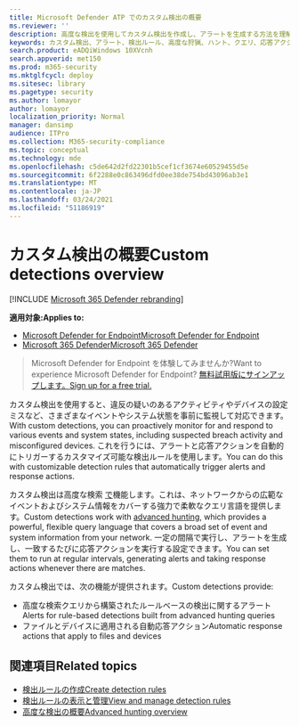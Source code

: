 ```yaml
---
title: Microsoft Defender ATP でのカスタム検出の概要
ms.reviewer: ''
description: 高度な検出を使用してカスタム検出を作成し、アラートを生成する方法を理解する
keywords: カスタム検出、アラート、検出ルール、高度な狩猟、ハント、クエリ、応答アクション、間隔、mdatp、microsoft Defender atp
search.product: eADQiWindows 10XVcnh
search.appverid: met150
ms.prod: m365-security
ms.mktglfcycl: deploy
ms.sitesec: library
ms.pagetype: security
ms.author: lomayor
author: lomayor
localization_priority: Normal
manager: dansimp
audience: ITPro
ms.collection: M365-security-compliance
ms.topic: conceptual
ms.technology: mde
ms.openlocfilehash: c5de642d2fd22301b5cef1cf3674e60529455d5e
ms.sourcegitcommit: 6f2288e0c863496dfd0ee38de754bd43096ab3e1
ms.translationtype: MT
ms.contentlocale: ja-JP
ms.lasthandoff: 03/24/2021
ms.locfileid: "51186919"
---
```

# <a name="custom-detections-overview"></a><span data-ttu-id="b2267-104">カスタム検出の概要</span><span class="sxs-lookup"><span data-stu-id="b2267-104">Custom detections overview</span></span>

[!INCLUDE [Microsoft 365 Defender rebranding](../../includes/microsoft-defender.md)]

<span data-ttu-id="b2267-105">**適用対象:**</span><span class="sxs-lookup"><span data-stu-id="b2267-105">**Applies to:**</span></span>
- [<span data-ttu-id="b2267-106">Microsoft Defender for Endpoint</span><span class="sxs-lookup"><span data-stu-id="b2267-106">Microsoft Defender for Endpoint</span></span>](https://go.microsoft.com/fwlink/p/?linkid=2154037)
- [<span data-ttu-id="b2267-107">Microsoft 365 Defender</span><span class="sxs-lookup"><span data-stu-id="b2267-107">Microsoft 365 Defender</span></span>](https://go.microsoft.com/fwlink/?linkid=2118804)

> <span data-ttu-id="b2267-108">Microsoft Defender for Endpoint を体験してみませんか?</span><span class="sxs-lookup"><span data-stu-id="b2267-108">Want to experience Microsoft Defender for Endpoint?</span></span> [<span data-ttu-id="b2267-109">無料試用版にサインアップします。</span><span class="sxs-lookup"><span data-stu-id="b2267-109">Sign up for a free trial.</span></span>](https://www.microsoft.com/microsoft-365/windows/microsoft-defender-atp?ocid=docs-wdatp-exposedapis-abovefoldlink)


<span data-ttu-id="b2267-110">カスタム検出を使用すると、違反の疑いのあるアクティビティやデバイスの設定ミスなど、さまざまなイベントやシステム状態を事前に監視して対応できます。</span><span class="sxs-lookup"><span data-stu-id="b2267-110">With custom detections, you can proactively monitor for and respond to various events and system states, including suspected breach activity and misconfigured devices.</span></span> <span data-ttu-id="b2267-111">これを行うには、アラートと応答アクションを自動的にトリガーするカスタマイズ可能な検出ルールを使用します。</span><span class="sxs-lookup"><span data-stu-id="b2267-111">You can do this with customizable detection rules that automatically trigger alerts and response actions.</span></span>

<span data-ttu-id="b2267-112">カスタム検出は高度な検索 [で](advanced-hunting-overview.md)機能します。これは、ネットワークからの広範なイベントおよびシステム情報をカバーする強力で柔軟なクエリ言語を提供します。</span><span class="sxs-lookup"><span data-stu-id="b2267-112">Custom detections work with [advanced hunting](advanced-hunting-overview.md), which provides a powerful, flexible query language that covers a broad set of event and system information from your network.</span></span> <span data-ttu-id="b2267-113">一定の間隔で実行し、アラートを生成し、一致するたびに応答アクションを実行する設定できます。</span><span class="sxs-lookup"><span data-stu-id="b2267-113">You can set them to run at regular intervals, generating alerts and taking response actions whenever there are matches.</span></span>

<span data-ttu-id="b2267-114">カスタム検出では、次の機能が提供されます。</span><span class="sxs-lookup"><span data-stu-id="b2267-114">Custom detections provide:</span></span>
- <span data-ttu-id="b2267-115">高度な検索クエリから構築されたルールベースの検出に関するアラート</span><span class="sxs-lookup"><span data-stu-id="b2267-115">Alerts for rule-based detections built from advanced hunting queries</span></span>
- <span data-ttu-id="b2267-116">ファイルとデバイスに適用される自動応答アクション</span><span class="sxs-lookup"><span data-stu-id="b2267-116">Automatic response actions that apply to files and devices</span></span>

## <a name="related-topics"></a><span data-ttu-id="b2267-117">関連項目</span><span class="sxs-lookup"><span data-stu-id="b2267-117">Related topics</span></span>
- [<span data-ttu-id="b2267-118">検出ルールの作成</span><span class="sxs-lookup"><span data-stu-id="b2267-118">Create detection rules</span></span>](custom-detection-rules.md)
- [<span data-ttu-id="b2267-119">検出ルールの表示と管理</span><span class="sxs-lookup"><span data-stu-id="b2267-119">View and manage detection rules</span></span>](custom-detections-manage.md)
- [<span data-ttu-id="b2267-120">高度な検出の概要</span><span class="sxs-lookup"><span data-stu-id="b2267-120">Advanced hunting overview</span></span>](advanced-hunting-overview.md)
